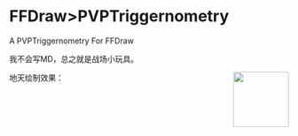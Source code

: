 # FFDraw>PVPTriggernometry
 A PVPTriggernometry For FFDraw

 我不会写MD，总之就是战场小玩具。

地天绘制效果：
<img src="https://media.discordapp.net/attachments/964422812464975892/1107708609313378434/e6ceb3d7f8d2b32d.png" width = "100" height = "100" div align=right />
 
